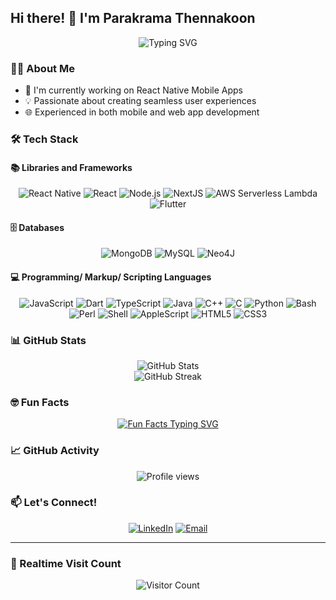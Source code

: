 ## Hi there! 👋 I'm Parakrama Thennakoon

<div align="center">
  <img src="https://readme-typing-svg.herokuapp.com?font=Fira+Code&pause=1000&color=2E9DFF&center=true&vCenter=true&width=435&lines=Mobile+App+Developer;Web+App+Developer;React+Native+Enthusiast" alt="Typing SVG" />
</div>

### 👨‍💻 About Me

- 🚀 I'm currently working on React Native Mobile Apps
- 💡 Passionate about creating seamless user experiences
- 🌐 Experienced in both mobile and web app development

### 🛠️ Tech Stack

#### 📚 Libraries and Frameworks
<p align="center">
  <img src="https://img.shields.io/badge/React_Native-20232A?style=for-the-badge&logo=react&logoColor=61DAFB" alt="React Native" />
  <img src="https://img.shields.io/badge/React-20232A?style=for-the-badge&logo=react&logoColor=61DAFB" alt="React" />
  <img src="https://img.shields.io/badge/Node.js-43853D?style=for-the-badge&logo=node.js&logoColor=white" alt="Node.js" />
  <img src="https://img.shields.io/badge/Next.js-000000?style=for-the-badge&logo=next.js&logoColor=white" alt="NextJS" />
  <img src="https://img.shields.io/badge/AWS Serverless - Lambda-cf5fc0?style=for-the-badge&logo=awslambda&logoColor=white" alt="AWS Serverless Lambda" />
  <img src="https://img.shields.io/badge/Flutter-02569B?style=for-the-badge&logo=flutter&logoColor=white" alt="Flutter" />
</p>

#### 🗄️ Databases
<p align="center">
  <img src="https://img.shields.io/badge/MongoDB-4EA94B?style=for-the-badge&logo=mongodb&logoColor=white" alt="MongoDB" />
  <img src="https://img.shields.io/badge/MySQL-4479A1?style=for-the-badge&logo=mysql&logoColor=white" alt="MySQL" />
  <img src="https://img.shields.io/badge/Neo4j-008CC1?style=for-the-badge&logo=neo4j&logoColor=white" alt="Neo4J" />
</p>

#### 💻 Programming/ Markup/ Scripting Languages
<p align="center">
  <img src="https://img.shields.io/badge/JavaScript-F7DF1E?style=for-the-badge&logo=javascript&logoColor=black" alt="JavaScript" />
  <img src="https://img.shields.io/badge/Dart-0175C2?style=for-the-badge&logo=dart&logoColor=white" alt="Dart" />
  <img src="https://img.shields.io/badge/TypeScript-007ACC?style=for-the-badge&logo=typescript&logoColor=white" alt="TypeScript" />
  <img src="https://img.shields.io/badge/Java-ED8B00?style=for-the-badge&logo=java&logoColor=white" alt="Java" />
  <img src="https://img.shields.io/badge/C++-00599C?style=for-the-badge&logo=c%2B%2B&logoColor=white" alt="C++" />
  <img src="https://img.shields.io/badge/C-00599C?style=for-the-badge&logo=c&logoColor=white" alt="C" />
  <img src="https://img.shields.io/badge/Python-3776AB?style=for-the-badge&logo=python&logoColor=white" alt="Python" />
  <img src="https://img.shields.io/badge/Bash-4EAA25?style=for-the-badge&logo=gnu-bash&logoColor=white" alt="Bash" />
  <img src="https://img.shields.io/badge/Perl-39457E?style=for-the-badge&logo=perl&logoColor=white" alt="Perl" />
  <img src="https://img.shields.io/badge/Shell-121011?style=for-the-badge&logo=gnu-bash&logoColor=white" alt="Shell" />
  <img src="https://img.shields.io/badge/AppleScript-000000?style=for-the-badge&logo=apple&logoColor=white" alt="AppleScript" />
  <img src="https://img.shields.io/badge/HTML5-E34F26?style=for-the-badge&logo=html5&logoColor=white" alt="HTML5" />
  <img src="https://img.shields.io/badge/CSS3-1572B6?style=for-the-badge&logo=css3&logoColor=white" alt="CSS3" />
</p>

### 📊 GitHub Stats

<div align="center">
  <img src="https://github-readme-stats.vercel.app/api?username=TMParakrama&show_icons=true&theme=radical" alt="GitHub Stats" />
</div>

<div align="center">
  <img src="https://github-readme-streak-stats.herokuapp.com/?user=TMParakrama&theme=radical" alt="GitHub Streak" />
</div>

<!--
Nothing important here for now
### 🎨 Projects

[![Readme Card](https://github-readme-stats.vercel.app/api/pin/?username=TMParakrama&repo=your-best-repo&theme=radical)](https://github.com/TMParakrama/your-best-repo)
-->

### 🤓 Fun Facts

<div align="center">
  <a href="https://readme-typing-svg.herokuapp.com?font=Fira+Code&pause=1000&color=2E9DFF&center=true&vCenter=true&width=600&lines=First+mobile+app+was+Tetris+in+1994;'Bug'+in+CS+from+a+moth+in+Harvard+Mark+II;Average+person+spends+3h+15m+on+phone+daily;Node.js+can+handle+1M+concurrent+connections;MongoDB+can+handle+100%2B+TB+of+data" target="_blank">
  <img src="https://readme-typing-svg.herokuapp.com?font=Fira+Code&pause=1000&color=2E9DFF&center=true&vCenter=true&width=600&lines=First+mobile+app+was+Tetris+in+1994;'Bug'+in+CS+from+a+moth+in+Harvard+Mark+II;Average+person+spends+3h+15m+on+phone+daily;Node.js+can+handle+1M+concurrent+connections;MongoDB+can+handle+100%2B+TB+of+data" alt="Fun Facts Typing SVG" />
  </a>
</div>

### 📈 GitHub Activity

<div align="center">
  <img src="https://komarev.com/ghpvc/?username=TMParakrama&color=blueviolet" alt="Profile views" />
</div>

### 📫 Let's Connect!

<p align="center">
  <a href="http://www.linkedin.com/in/parakrama-thennakoon-msbwtm"><img src="https://img.shields.io/badge/LinkedIn-0077B5?style=for-the-badge&logo=linkedin&logoColor=white" alt="LinkedIn" /></a>
  <a href="mailto:t.m.parakrama@gmail.com"><img src="https://img.shields.io/badge/Email-D14836?style=for-the-badge&logo=gmail&logoColor=white" alt="Email" /></a>
</p>

---
<!--
Nothing here for now
<div align="center">
  <img src="https://github-profile-trophy.vercel.app/?username=TMParakrama&theme=darkhub&no-frame=true&row=1&column=7" alt="trophy" />
</div>
-->

### 👀 Realtime Visit Count

<div align="center">
  <img src="https://profile-counter.glitch.me/TMParakrama/count.svg" alt="Visitor Count" />
</div>
